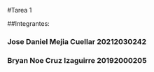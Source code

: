 #Tarea 1

##Integrantes:

### Jose Daniel Mejia Cuellar 20212030242

### Bryan Noe Cruz Izaguirre 20192000205
